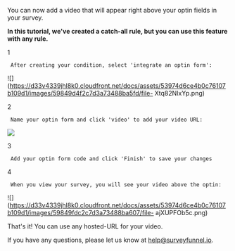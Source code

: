 You can now add a video that will appear right above your optin fields in your
survey.

**In this tutorial, we've created a catch-all rule, but you can use this
feature with any rule.**

1

     After creating your condition, select 'integrate an optin form': 

![](https://d33v4339jhl8k0.cloudfront.net/docs/assets/53974d6ce4b0c76107b109d1/images/59849d4f2c7d3a73488ba5fd/file-
Xtq82NIxYp.png)

2

     Name your optin form and click 'video' to add your video URL: 

![](https://d33v4339jhl8k0.cloudfront.net/docs/assets/53974d6ce4b0c76107b109d1/images/59849de6042863033a1ba636/file-3JB5KKSebm.png)

3

     Add your optin form code and click 'Finish' to save your changes 

4

     When you view your survey, you will see your video above the optin: 

![](https://d33v4339jhl8k0.cloudfront.net/docs/assets/53974d6ce4b0c76107b109d1/images/59849fdc2c7d3a73488ba607/file-
ajXUPFOb5c.png)

That's it! You can use any hosted-URL for your video.

If you have any questions, please let us know at
[help@surveyfunnel.io](mailto:mailto:help@surveyfunnel.io).

